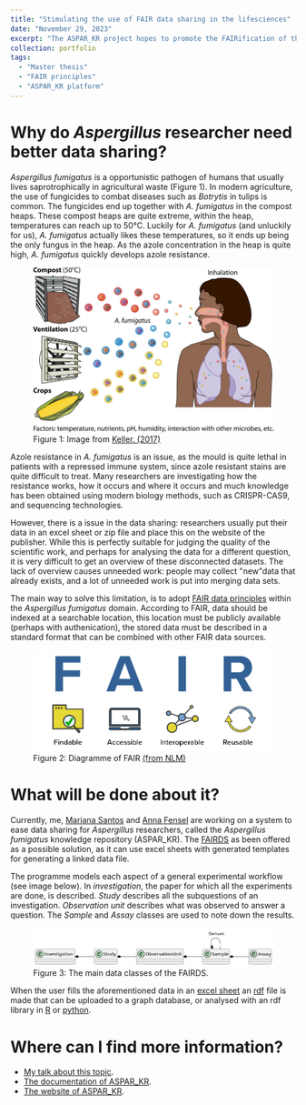 ```yaml
---
title: "Stimulating the use of FAIR data sharing in the lifesciences"
date: "November 29, 2023"
excerpt: "The ASPAR_KR project hopes to promote the FAIRification of the Aspergillus field"
collection: portfolio
tags: 
  - "Master thesis"
  - "FAIR principles"
  - "ASPAR_KR platform"
---
```


# Why  do *Aspergillus* researcher need better data sharing?

*Aspergillus fumigatus* is a opportunistic pathogen of humans that usually lives saprotrophically in agricultural waste (Figure 1). In modern agriculture, the use of fungicides to combat diseases such as *Botrytis* in tulips is common. The fungicides end up together with *A. fumigatus* in the compost heaps. These compost heaps are quite extreme, within the heap, temperatures can reach up to 50°C. Luckily for *A. fumigatus* (and unluckily for us), *A. fumigatus* actually likes these temperatures, so it ends up being the only fungus in the heap.  As the azole concentration in the heap is quite high, *A. fumigatus* quickly develops azole resistance.

<figure>
<img src='/images/aspar-Aspergillus-fumigatus-thrives-in-numerous-environmental-niches-Spores-from-diverse.jpeg' alt="Spread and effects of A. fumigatus.">
<figcaption> Figure 1: Image from <a href="https://journals.asm.org/doi/10.1128/mbio.00135-17">Keller. (2017)</a> </figcaption>
</figure> 

Azole resistance in *A. fumigatus* is an issue, as the mould is quite lethal in patients with a repressed immune system, since azole resistant stains are quite difficult to treat. Many researchers are investigating how the resistance works, how it occurs and where it occurs and much knowledge has been obtained using modern biology methods, such as CRISPR-CAS9, and sequencing technologies. 

However, there is a issue in the data sharing: researchers usually put their data in an excel sheet or zip file and place this on the website of the publisher. While this is perfectly suitable for judging the quality of the scientific work, and perhaps for analysing the data for a different question, it is very difficult to get an overview of these disconnected datasets. The lack of overview causes unneeded work: people may collect "new"data that already exists, and a lot of unneeded work is put into merging data sets.

The main way to solve this limitation, is to adopt [FAIR data principles](https://www.go-fair.org/fair-principles/) within the *Aspergillus fumigatus* domain.  According to FAIR, data should be indexed at a searchable location, this location must be publicly available (perhaps with authenication), the stored data must be described in a standard format that can be combined with other FAIR data sources. 

<figure>
<img src='/images/aspar-fair.png' alt="The 5 star model for FAIR data quality">
<figcaption> Figure 2: Diagramme of FAIR <a href="https://www.nlm.nih.gov/oet/ed/cde/tutorial/02-200.html">(from NLM)</a> </figcaption>
</figure> 



<!-- 

<figure>
<img src='/images/aspar-5-star_deployment_scheme_for_Open_Data.png' alt="The 5 star model for FAIR data quality">
<figcaption> The 5 star model of FAIR data quality, devised by<a href="https://5stardata.info/en/">Sir Tim Berners-Lee</a> </figcaption>
</figure> 

-->

# What will be done about it?

Currently, me, [Mariana Santos](https://www.linkedin.com/in/marianasilva9/) and [Anna Fensel](https://sites.google.com/site/annafensel/) are working on a system to ease data sharing for *Aspergillus* researchers, called the *Aspergillus fumigatus* knowledge repository (ASPAR_KR). The [FAIRDS](https://fairds.fairbydesign.nl/)  as been offered as a possible solution, as it can use excel sheets with generated templates for generating a linked data file. 

The programme models each aspect of a general experimental workflow (see image below). In *investigation*, the paper for which all the experiments are done, is described. *Study* describes all the subquestions of an investigation. *Observation unit* describes what was observed to answer a question. The *Sample* and *Assay* classes are used to note down the results.

<figure>
<img src='/images/aspar-main-classes.png' alt="The main data classes of the FAIRDS.">
<figcaption> Figure 3: The main data classes of the FAIRDS. </figcaption>
</figure> 

When the user fills the aforementioned data in an [excel sheet](https://docs.google.com/spreadsheets/d/1ilkm_1ZYc3tN-mLB-UQDwIQiUL4QqRdC/edit?usp=sharing&ouid=106029892893667737101&rtpof=true&sd=true) an [rdf](https://en.wikipedia.org/wiki/Resource_Description_Framework) file is made that can be uploaded to a graph database, or analysed with an rdf library in [R](https://cran.r-project.org/web/packages/rdflib/index.html) or [python](https://rdflib.readthedocs.io/en/stable/).



# Where can I find more information?

* [My talk about this topic](/talks/2023-11-03-aspar-kr).
* [The documentation of ASPAR_KR](https://bookdown.org/sibbe_l_bakker/aspar_kr/intro.html#what-is-fair-data).
* [The website of ASPAR_KR](https://www.aspar.website/).



 
